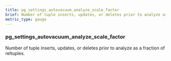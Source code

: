 ```yaml
---
title: pg_settings_autovacuum_analyze_scale_factor
brief: Number of tuple inserts, updates, or deletes prior to analyze as a fraction of reltuples.
metric_type: gauge
---
```

### pg_settings_autovacuum_analyze_scale_factor

Number of tuple inserts, updates, or deletes prior to analyze as a fraction of reltuples.
